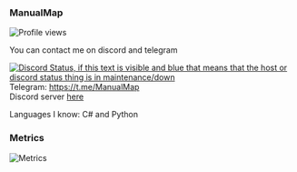 ### ManualMap
![Profile views](https://komarev.com/ghpvc/?username=ManualMap)

You can contact me on discord and telegram  

[![Discord Status, if this text is visible and blue that means that the host or discord status thing is in maintenance/down](https://discord.c99.nl/widget/theme-4/739824148267925565.png)](https://discord.c99.nl/)  
Telegram: https://t.me/ManualMap  
Discord server [here](https://discord.gg/invite/w3QgFZVaw9)

Languages I know: C# and Python

### Metrics
![Metrics](https://github.com/manualmap/my-github-user/blob/main/github-metrics.svg)
